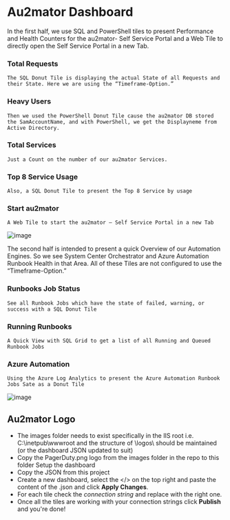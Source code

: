 # Au2mator Dashboard

In the first half, we use SQL and PowerShell tiles to present Performance and Health Counters for the au2mator- Self Service Portal and a Web Tile to directly open the Self Service Portal in a new Tab.

### Total Requests
	The SQL Donut Tile is displaying the actual State of all Requests and their State. Here we are using the “Timeframe-Option.”

### Heavy Users
	Then we used the PowerShell Donut Tile cause the au2mator DB stored the SamAccountName, and with PowerShell, we get the Displayneme from Active Directory.

### Total Services
	Just a Count on the number of our au2mator Services.

### Top 8 Service Usage
	Also, a SQL Donut Tile to present the Top 8 Service by usage

### Start au2mator
	A Web Tile to start the au2mator – Self Service Portal in a new Tab

![image](https://user-images.githubusercontent.com/37934234/129005052-d158c62f-dea7-478a-b15b-e6fccf84a195.png)

The second half is intended to present a quick Overview of our Automation Engines. So we see System Center Orchestrator and Azure Automation Runbook Health in that Area. All of these Tiles are not configured to use the “Timeframe-Option.”

### Runbooks Job Status
	See all Runbook Jobs which have the state of failed, warning, or success with a SQL Donut Tile

### Running Runbooks
	A Quick View with SQL Grid to get a list of all Running and Queued Runbook Jobs

### Azure Automation
	Using the Azure Log Analytics to present the Azure Automation Runbook Jobs Sate as a Donut Tile
 
 ![image](https://user-images.githubusercontent.com/37934234/129005106-33ca3271-9c60-4234-9000-e9db372de93e.png)
 
## Au2mator Logo
- The images folder needs to exist specifically in the IIS root i.e. C:\inetpub\wwwroot and the structure of \logos\ should be maintained (or the dashboard JSON updated to suit)
- Copy the PagerDuty.png logo from the images folder in the repo to this folder
Setup the dashboard
- Copy the JSON from this project
- Create a new dashboard, select the </> on the top right and paste the content of the .json and click **Apply Changes**.
- For each tile check the *connection string* and replace with the right one.
- Once all the tiles are working with your connection strings click **Publish** and you're done!
  

